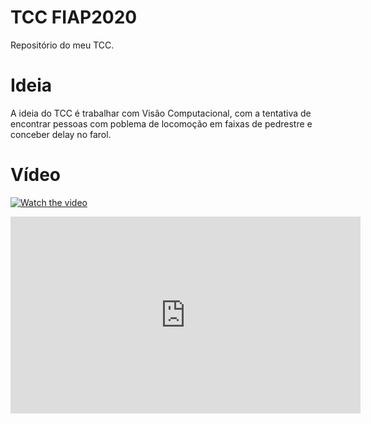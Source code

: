 # TCC FIAP2020
 Repositório do meu TCC.

# Ideia
A ideia do TCC é trabalhar com Visão Computacional, com a tentativa de encontrar pessoas com poblema de locomoção em faixas de pedrestre e conceber delay no farol. 

# Vídeo  
[![Watch the video](https://img.youtube.com/vi/pjuKMdqzU7c/Foto_cadeirante.png)](https://youtu.be/pjuKMdqzU7c)

<iframe width="560" height="315" src="https://www.youtube.com/embed/pjuKMdqzU7c" frameborder="0" allow="accelerometer; autoplay; clipboard-write; encrypted-media; gyroscope; picture-in-picture" allowfullscreen></iframe>
